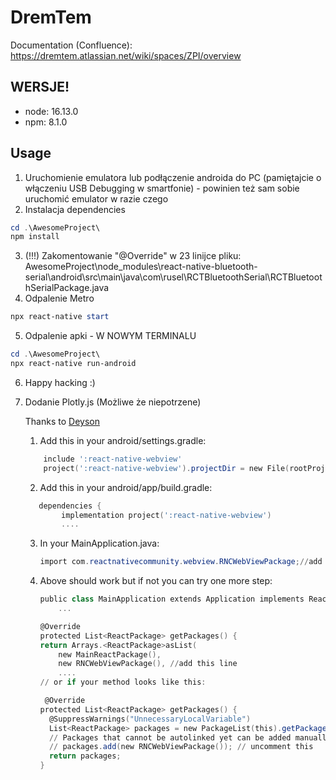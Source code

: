 # DremTem

Documentation (Confluence): https://dremtem.atlassian.net/wiki/spaces/ZPI/overview

## WERSJE!

-   node: 16.13.0
-   npm: 8.1.0

## Usage

1. Uruchomienie emulatora lub podłączenie androida do PC (pamiętajcie o włączeniu USB Debugging w smartfonie) - powinien też sam sobie uruchomić emulator w razie czego
2. Instalacja dependencies

```powershell
cd .\AwesomeProject\
npm install
```

3. (!!!) Zakomentowanie "@Override" w 23 linijce pliku: AwesomeProject\node_modules\react-native-bluetooth-serial\android\src\main\java\com\rusel\RCTBluetoothSerial\RCTBluetoothSerialPackage.java
4. Odpalenie Metro

```powershell
npx react-native start
```

5. Odpalenie apki - W NOWYM TERMINALU

```powershell
cd .\AwesomeProject\
npx react-native run-android
```

6. Happy hacking :)

7. Dodanie Plotly.js (Możliwe że niepotrzene)

    Thanks to [Deyson](https://stackoverflow.com/a/64932506/17400863)

    1. Add this in your android/settings.gradle:

    ```powershell
        include ':react-native-webview'
        project(':react-native-webview').projectDir = new File(rootProject.projectDir, '../node_modules/react-native-webview/android')
    ```

    2. Add this in your android/app/build.gradle:

    ```powershell
       dependencies {
            implementation project(':react-native-webview')
            ....
    ```

    3. In your MainApplication.java:

        ```powershell
        import com.reactnativecommunity.webview.RNCWebViewPackage;//add this import
        ```

    4. Above should work but if not you can try one more step:

        ```powershell
        public class MainApplication extends Application implements ReactApplication {
            ...

        @Override
        protected List<ReactPackage> getPackages() {
        return Arrays.<ReactPackage>asList(
            new MainReactPackage(),
            new RNCWebViewPackage(), //add this line
            ....
        // or if your method looks like this:

         @Override
        protected List<ReactPackage> getPackages() {
          @SuppressWarnings("UnnecessaryLocalVariable")
          List<ReactPackage> packages = new PackageList(this).getPackages();
          // Packages that cannot be autolinked yet can be added manually here, for example:
          // packages.add(new RNCWebViewPackage()); // uncomment this
          return packages;
        }

        ```
